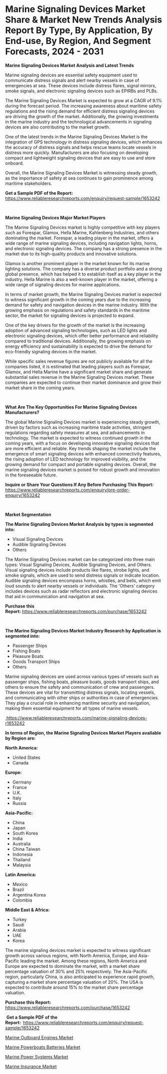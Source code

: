 <p><h1>Marine Signaling Devices Market Share & Market New Trends Analysis Report By Type, By Application, By End-use, By Region, And Segment Forecasts, 2024 - 2031</h1></p><p><strong>Marine Signaling Devices Market Analysis and Latest Trends</strong></p>
<p><p>Marine signaling devices are essential safety equipment used to communicate distress signals and alert nearby vessels in case of emergencies at sea. These devices include distress flares, signal mirrors, smoke signals, and electronic signaling devices such as EPIRBs and PLBs.</p><p>The Marine Signaling Devices Market is expected to grow at a CAGR of 9.1% during the forecast period. The increasing awareness about maritime safety regulations and the rising demand for efficient distress signaling devices are driving the growth of the market. Additionally, the growing investments in the marine industry and the technological advancements in signaling devices are also contributing to the market growth.</p><p>One of the latest trends in the Marine Signaling Devices Market is the integration of GPS technology in distress signaling devices, which enhances the accuracy of distress signals and helps rescue teams locate vessels in distress more quickly. Manufacturers are also focusing on developing compact and lightweight signaling devices that are easy to use and store onboard.</p><p>Overall, the Marine Signaling Devices Market is witnessing steady growth, as the importance of safety at sea continues to gain prominence among maritime stakeholders.</p></p>
<p><strong>Get a Sample PDF of the Report:&nbsp;</strong> <a href="https://www.reliableresearchreports.com/enquiry/request-sample/1653242">https://www.reliableresearchreports.com/enquiry/request-sample/1653242</a></p>
<p>&nbsp;</p>
<p><strong>Marine Signaling Devices Major Market Players</strong></p>
<p><p>The Marine Signaling Devices market is highly competitive with key players such as Forespar, Glamox, Hella Marine, Kahlenberg Industries, and others dominating the market. Forespar, a leading player in the market, offers a wide range of marine signaling devices, including navigation lights, horns, and electronic signaling devices. The company has a strong presence in the market due to its high-quality products and innovative solutions.</p><p>Glamox is another prominent player in the market known for its marine lighting solutions. The company has a diverse product portfolio and a strong global presence, which has helped it to establish itself as a key player in the industry. Hella Marine is also a well-known player in the market, offering a wide range of signaling devices for marine applications.</p><p>In terms of market growth, the Marine Signaling Devices market is expected to witness significant growth in the coming years due to the increasing demand for safety and navigation devices in the marine industry. With the growing emphasis on regulations and safety standards in the maritime sector, the market for signaling devices is projected to expand.</p><p>One of the key drivers for the growth of the market is the increasing adoption of advanced signaling technologies, such as LED lights and electronic signaling devices, which offer better performance and reliability compared to traditional devices. Additionally, the growing emphasis on energy efficiency and sustainability is expected to drive the demand for eco-friendly signaling devices in the market.</p><p>While specific sales revenue figures are not publicly available for all the companies listed, it is estimated that leading players such as Forespar, Glamox, and Hella Marine have a significant market share and generate substantial sales revenue in the Marine Signaling Devices market. These companies are expected to continue their market dominance and grow their market share in the coming years.</p></p>
<p>&nbsp;</p>
<p><strong>What Are The Key Opportunities For Marine Signaling Devices Manufacturers?</strong></p>
<p><p>The global Marine Signaling Devices market is experiencing steady growth, driven by factors such as increasing maritime trade activities, stringent regulations regarding safety measures at sea, and advancements in technology. The market is expected to witness continued growth in the coming years, with a focus on developing innovative signaling devices that are more efficient and reliable. Key trends shaping the market include the emergence of smart signaling devices with enhanced connectivity features, the rising adoption of LED technology for improved visibility, and the growing demand for compact and portable signaling devices. Overall, the marine signaling devices market is poised for robust growth and innovation in the foreseeable future.</p></p>
<p><strong>Inquire or Share Your Questions If Any Before Purchasing This Report:</strong> <a href="https://www.reliableresearchreports.com/enquiry/pre-order-enquiry/1653242">https://www.reliableresearchreports.com/enquiry/pre-order-enquiry/1653242</a></p>
<p>&nbsp;</p>
<p><strong>Market Segmentation</strong></p>
<p><strong>The Marine Signaling Devices Market Analysis by types is segmented into:</strong></p>
<p><ul><li>Visual Signaling Devices</li><li>Audible Signaling Devices</li><li>Others</li></ul></p>
<p><p>The Marine Signaling Devices market can be categorized into three main types: Visual Signaling Devices, Audible Signaling Devices, and Others. Visual signaling devices include products like flares, strobe lights, and smoke signals, which are used to send distress signals or indicate location. Audible signaling devices encompass horns, whistles, and bells, which emit loud sounds to alert nearby vessels or individuals. The 'Others' category includes devices such as radar reflectors and electronic signaling devices that aid in communication and navigation at sea.</p></p>
<p><strong>Purchase this Report:&nbsp;</strong><a href="https://www.reliableresearchreports.com/purchase/1653242">https://www.reliableresearchreports.com/purchase/1653242</a></p>
<p>&nbsp;</p>
<p><strong>The Marine Signaling Devices Market Industry Research by Application is segmented into:</strong></p>
<p><ul><li>Passenger Ships</li><li>Fishing Boats</li><li>Pleasure Boats</li><li>Goods Transport Ships</li><li>Others</li></ul></p>
<p><p>Marine signaling devices are used across various types of vessels such as passenger ships, fishing boats, pleasure boats, goods transport ships, and others to ensure the safety and communication of crew and passengers. These devices are vital for transmitting distress signals, locating vessels, and communicating with other ships or authorities in case of emergencies. They play a crucial role in enhancing maritime security and navigation, making them essential equipment for all types of marine vessels.</p></p>
<p><a href="https://www.reliableresearchreports.com/marine-signaling-devices-r1653242">&nbsp;https://www.reliableresearchreports.com/marine-signaling-devices-r1653242</a></p>
<p><strong>In terms of Region, the Marine Signaling Devices Market Players available by Region are:</strong></p>
<p>
    <p> <strong> North America: </strong>
        <ul>
            <li>United States</li>
            <li>Canada</li>
        </ul>
        </p> 
    <p> <strong> Europe: </strong>
        <ul>
            <li>Germany</li>
            <li>France</li>
            <li>U.K.</li>
            <li>Italy</li>
            <li>Russia</li>
        </ul>
        </p> 
    <p> <strong> Asia-Pacific: </strong>
        <ul>
            <li>China</li>
            <li>Japan</li>
            <li>South Korea</li>
            <li>India</li>
            <li>Australia</li>
            <li>China Taiwan</li>
            <li>Indonesia</li>
            <li>Thailand</li>
            <li>Malaysia</li>
        </ul>
        </p> 
    <p> <strong> Latin America: </strong>
        <ul>
            <li>Mexico</li>
            <li>Brazil</li>
            <li>Argentina Korea</li>
            <li>Colombia</li>
        </ul>
        </p> 
    <p> <strong> Middle East & Africa: </strong>
        <ul>
            <li>Turkey</li>
            <li>Saudi</li>
            <li>Arabia</li>
            <li>UAE</li>
            <li>Korea</li>
        </ul>
    </p>
    </p>
<p><p>The marine signaling devices market is expected to witness significant growth across various regions, with North America, Europe, and Asia-Pacific leading the market. Among these regions, North America and Europe are expected to dominate the market, with a market share percentage valuation of 30% and 25% respectively. The Asia-Pacific region, particularly China, is also anticipated to experience rapid growth, capturing a market share percentage valuation of 20%. The USA is expected to contribute around 15% to the market share percentage valuation.</p></p>
<p><strong>Purchase this Report: </strong><a href="https://www.reliableresearchreports.com/purchase/1653242">https://www.reliableresearchreports.com/purchase/1653242</a></p>
<p>&nbsp;<strong>Get a Sample PDF of the Report:&nbsp;&nbsp;</strong><a href="https://www.reliableresearchreports.com/enquiry/request-sample/1653242">https://www.reliableresearchreports.com/enquiry/request-sample/1653242</a></p>
<p><strong></strong></p>
<p><p><a href="https://github.com/peachesmcdowel1/Market-Research-Report-List-2/blob/main/marine-outboard-engines-market.md">Marine Outboard Engines Market</a></p><p><a href="https://github.com/EunaWiegad2023/Market-Research-Report-List-1/blob/main/marine-powerboats-batteries-market.md">Marine Powerboats Batteries Market</a></p><p><a href="https://github.com/edytherolanlouisejk1miz0wig/Market-Research-Report-List-2/blob/main/marine-power-systems-market.md">Marine Power Systems Market</a></p><p><a href="https://github.com/redneck06/Market-Research-Report-List-3/blob/main/marine-insurance-market.md">Marine Insurance Market</a></p></p>